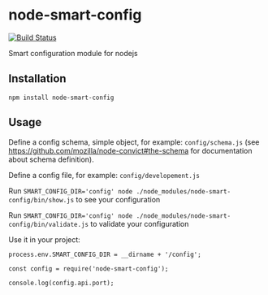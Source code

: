 # node-smart-config
[![Build Status](https://travis-ci.org/jeromemacias/node-smart-config.svg?branch=master)](https://travis-ci.org/jeromemacias/node-smart-config)

Smart configuration module for nodejs

## Installation

`npm install node-smart-config`

## Usage

Define a config schema, simple object, for example: `config/schema.js` (see https://github.com/mozilla/node-convict#the-schema for documentation about schema definition).

Define a config file, for example: `config/developement.js`

Run `SMART_CONFIG_DIR='config' node ./node_modules/node-smart-config/bin/show.js` to see your configuration

Run `SMART_CONFIG_DIR='config' node ./node_modules/node-smart-config/bin/validate.js` to validate your configuration


Use it in your project:
```
process.env.SMART_CONFIG_DIR = __dirname + '/config';

const config = require('node-smart-config');

console.log(config.api.port);

```

